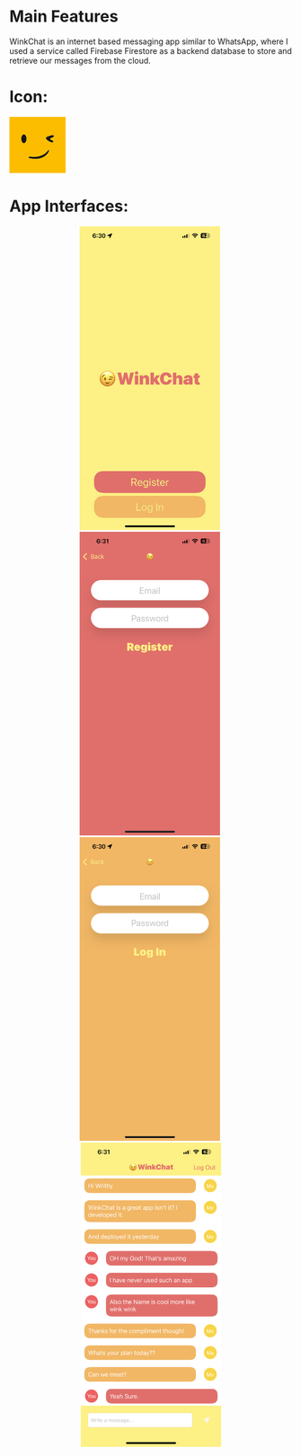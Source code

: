 # Main Features
WinkChat is an internet based messaging app similar to WhatsApp, where I used a service called Firebase Firestore as a backend database to store and retrieve our messages from the cloud. 


# Icon:
<img src="Documentation/icon.png">

# App Interfaces:
<p align="center">
  <img src="Documentation/img1.PNG" width="250">&nbsp;
  <img src="Documentation/img2.PNG" width="250">&nbsp;
  <img src="Documentation/img3.PNG" width="250">&nbsp;
  <img src="Documentation/img4.PNG" width="250">
</p>

